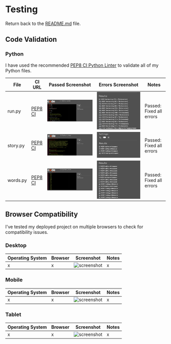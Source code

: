 # Testing

Return back to the [README.md](README.md) file.

## Code Validation

### Python

I have used the recommended [PEP8 CI Python Linter](https://pep8ci.herokuapp.com) to validate all of my Python files.

| File | CI URL | Passed Screenshot | Errors Screenshot | Notes |
| --- | --- | --- | --- | --- |
| run.py | [PEP8 CI](https://pep8ci.herokuapp.com/https://raw.githubusercontent.com/lunartechfreek/hank-the-hanging-man/main/run.py) | ![Main screenshot](documentation/TESTING-files/validation/validation-main-fixed.png) | ![Main errors screenshot](documentation/TESTING-files/validation/validation-main-errors.png) | Passed: Fixed all errors |
| story.py | [PEP8 CI](https://pep8ci.herokuapp.com/https://raw.githubusercontent.com/lunartechfreek/hank-the-hanging-man/main/story.py) | ![Story screenshot](documentation/TESTING-files/validation/validation-story-fixed.png) | ![Story errors screenshot](documentation/TESTING-files/validation/validation-story-errors.png) | Passed: Fixed all errors |
| words.py | [PEP8 CI](https://pep8ci.herokuapp.com/https://raw.githubusercontent.com/lunartechfreek/hank-the-hanging-man/main/words.py) | ![Words screenshot](documentation/TESTING-files/validation/validation-words-fixed.png) | ![Words errors screenshot](documentation/TESTING-files/validation/validation-words-errors.png) | Passed: Fixed all errors |

## Browser Compatibility

I've tested my deployed project on multiple browsers to check for compatibility issues.

### Desktop

| Operating System | Browser | Screenshot | Notes |
| --- | --- | --- | --- |
| x | x | ![screenshot]() | x |

### Mobile

| Operating System | Browser | Screenshot | Notes |
| --- | --- | --- | --- |
| x | x | ![screenshot]() | x |

### Tablet

| Operating System | Browser | Screenshot | Notes |
| --- | --- | --- | --- |
| x | x | ![screenshot]() | x |

